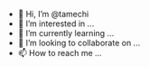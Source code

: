 - 👋 Hi, I’m @tamechi
- 👀 I’m interested in ...
- 🌱 I’m currently learning ...
- 💞️ I’m looking to collaborate on ...
- 📫 How to reach me ...

<!---
tamechi/tamechi is a ✨ special ✨ repository because its `README.md` (this file) appears on your GitHub profile.
You can click the Preview link to take a look at your changes.
--->
